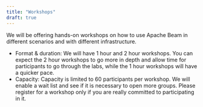 ```yaml
---
title: "Workshops"
draft: true
---
```


We will be offering hands-on workshops on how to use Apache Beam in different scenarios and with different infrastructure. 

* Format & duration: We will have 1 hour and 2 hour workshops. You can expect the 2 hour workshops to go more in depth and allow time for participants to go through the labs, while the 1 hour workshops will have a quicker pace.
* Capacity: Capacity is limited to 60 participants per workshop. We will enable a wait list and see if it is necessary to open more groups. Please register for a workshop only if you are really committed to participating in it.
